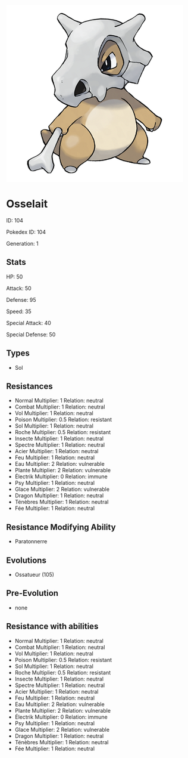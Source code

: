 ![](https://raw.githubusercontent.com/PokeAPI/sprites/master/sprites/pokemon/other/official-artwork/104.png)

# Osselait
ID: 104

Pokedex ID: 104

Generation: 1

## Stats

HP: 50

Attack: 50

Defense: 95

Speed: 35

Special Attack: 40

Special Defense: 50

## Types

- Sol
## Resistances

- Normal Multiplier: 1 Relation: neutral
- Combat Multiplier: 1 Relation: neutral
- Vol Multiplier: 1 Relation: neutral
- Poison Multiplier: 0.5 Relation: resistant
- Sol Multiplier: 1 Relation: neutral
- Roche Multiplier: 0.5 Relation: resistant
- Insecte Multiplier: 1 Relation: neutral
- Spectre Multiplier: 1 Relation: neutral
- Acier Multiplier: 1 Relation: neutral
- Feu Multiplier: 1 Relation: neutral
- Eau Multiplier: 2 Relation: vulnerable
- Plante Multiplier: 2 Relation: vulnerable
- Électrik Multiplier: 0 Relation: immune
- Psy Multiplier: 1 Relation: neutral
- Glace Multiplier: 2 Relation: vulnerable
- Dragon Multiplier: 1 Relation: neutral
- Ténèbres Multiplier: 1 Relation: neutral
- Fée Multiplier: 1 Relation: neutral
## Resistance Modifying Ability

- Paratonnerre

## Evolutions

- Ossatueur (105)
## Pre-Evolution

- none

## Resistance with abilities

- Normal Multiplier: 1 Relation: neutral
- Combat Multiplier: 1 Relation: neutral
- Vol Multiplier: 1 Relation: neutral
- Poison Multiplier: 0.5 Relation: resistant
- Sol Multiplier: 1 Relation: neutral
- Roche Multiplier: 0.5 Relation: resistant
- Insecte Multiplier: 1 Relation: neutral
- Spectre Multiplier: 1 Relation: neutral
- Acier Multiplier: 1 Relation: neutral
- Feu Multiplier: 1 Relation: neutral
- Eau Multiplier: 2 Relation: vulnerable
- Plante Multiplier: 2 Relation: vulnerable
- Électrik Multiplier: 0 Relation: immune
- Psy Multiplier: 1 Relation: neutral
- Glace Multiplier: 2 Relation: vulnerable
- Dragon Multiplier: 1 Relation: neutral
- Ténèbres Multiplier: 1 Relation: neutral
- Fée Multiplier: 1 Relation: neutral